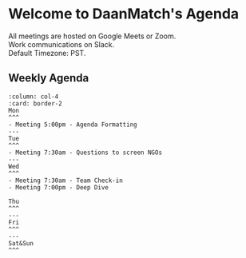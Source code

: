 # Welcome to DaanMatch's Agenda

All meetings are hosted on Google Meets or Zoom. <br>
Work communications on Slack. <br>
Default Timezone: PST.

## Weekly Agenda

````{panels}
:column: col-4
:card: border-2
Mon
^^^
- Meeting 5:00pm - Agenda Formatting
---
Tue
^^^
- Meeting 7:30am - Questions to screen NGOs
---
Wed
^^^
- Meeting 7:30am - Team Check-in
- Meeting 7:00pm - Deep Dive
````

````{panels}
Thu
^^^
---
Fri
^^^
---
Sat&Sun
^^^
````